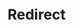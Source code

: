 ﻿---
layout: src/layouts/Redirect.astro
title: Redirect
redirect: https://octopus.com/docs/security/authentication/active-directory
pubDate:  2023-01-01
navSearch: false
navSitemap: false
navMenu: false
---
